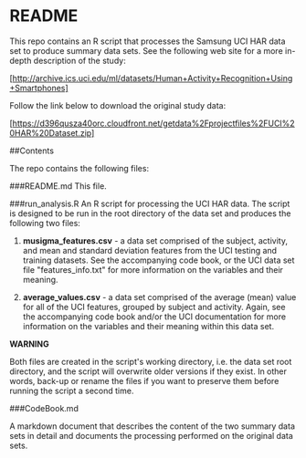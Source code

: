 README
========================================================

This repo contains an R script that processes the Samsung UCI HAR data set to produce summary data sets. See the following web site for a more in-depth description of the study:

[http://archive.ics.uci.edu/ml/datasets/Human+Activity+Recognition+Using+Smartphones]

Follow the link below to download the original study data:

[https://d396qusza40orc.cloudfront.net/getdata%2Fprojectfiles%2FUCI%20HAR%20Dataset.zip]

##Contents

The repo contains the following files:

###README.md
This file.

###run_analysis.R
An R script for processing the UCI HAR data. The script is designed to be run in the root directory of the data set and produces the following two files:

1. **musigma_features.csv** - a data set comprised of the subject, activity, and mean and standard deviation features from the UCI testing and training datasets. See the accompanying code book, or the UCI data set file "features_info.txt" for more information on the variables and their meaning.

2. **average_values.csv** - a data set comprised of the average (mean) value for all of the UCI features, grouped by subject and activity. Again, see the accompanying code book and/or the UCI documentation for more information on the variables and their meaning within this data set.

**WARNING**

Both files are created in the script's working directory, i.e. the data set root directory, and the script will overwrite older versions if they exist. In other words, back-up or rename the files if you want to preserve them before running the script a second time.

###CodeBook.md

A markdown document that describes the content of the two summary data sets in detail and documents the processing performed on the original data sets.

